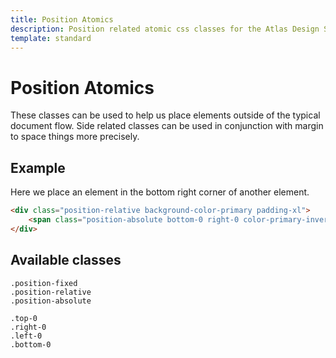 ```yaml
---
title: Position Atomics
description: Position related atomic css classes for the Atlas Design System
template: standard
---
```


# Position Atomics

These classes can be used to help us place elements outside of the typical document flow. Side related classes can be used in conjunction with margin to space things more precisely.

## Example

Here we place an element in the bottom right corner of another element.

```html
<div class="position-relative background-color-primary padding-xl">
	<span class="position-absolute bottom-0 right-0 color-primary-invert margin-s"> Absolutely </span>
</div>
```

## Available classes

```Text
.position-fixed
.position-relative
.position-absolute

.top-0
.right-0
.left-0
.bottom-0
```
